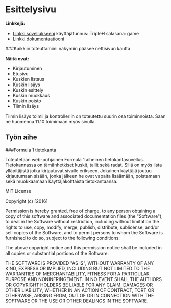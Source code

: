 # Esittelysivu

**Linkkejä:**

* [Linkki sovellukseeni](http://tokito.users.cs.helsinki.fi/f1_database/)  käyttäjätunnus: TripleH salasana: game
* [Linkki dokumentaatiooni](https://github.com/ConstantKrieg/Tsoha-Bootstrap/blob/master/dokumentaatio.pdf)

###Kaikkiin toteuttamiini näkymiin pääsee nettisivun kautta

**Näitä ovat:**

- Kirjautuminen
- Etusivu
- Kuskien listaus
- Kuskin lisäys
- Kuskin esittely
- Kuskin muokkaus
- Kuskin poisto
- Tiimin lisäys

Tiimin lisäys toimii ja kontrolleriin on toteutettu suurin osa toiminnoista. Saan ne huomenna 11.10 toimimaan myös sivulla.





## Työn aihe

###Formula 1 tietokanta

Toteutetaan web-pohjainen Formula 1 aiheinen tietokantasovellus. Tietokannassa on tämänhetkiset kuskit, tallit sekä radat. Sillä on myös lista ylläpitäjistä jotka kirjautuvat sivulle erikseen. Jokainen käyttäjä joutuu kirjautumaan sisään, jonka jälkeen he ovat vapaita lisäämään, poistamaan sekä muokkaamaan käyttäjäkohtaista tietokantaansa.








MIT License

Copyright (c) [2016] 

Permission is hereby granted, free of charge, to any person obtaining a copy
of this software and associated documentation files (the "Software"), to deal
in the Software without restriction, including without limitation the rights
to use, copy, modify, merge, publish, distribute, sublicense, and/or sell
copies of the Software, and to permit persons to whom the Software is
furnished to do so, subject to the following conditions:

The above copyright notice and this permission notice shall be included in all
copies or substantial portions of the Software.

THE SOFTWARE IS PROVIDED "AS IS", WITHOUT WARRANTY OF ANY KIND, EXPRESS OR
IMPLIED, INCLUDING BUT NOT LIMITED TO THE WARRANTIES OF MERCHANTABILITY,
FITNESS FOR A PARTICULAR PURPOSE AND NONINFRINGEMENT. IN NO EVENT SHALL THE
AUTHORS OR COPYRIGHT HOLDERS BE LIABLE FOR ANY CLAIM, DAMAGES OR OTHER
LIABILITY, WHETHER IN AN ACTION OF CONTRACT, TORT OR OTHERWISE, ARISING FROM,
OUT OF OR IN CONNECTION WITH THE SOFTWARE OR THE USE OR OTHER DEALINGS IN THE
SOFTWARE.
